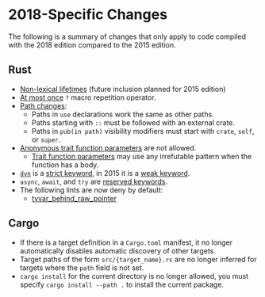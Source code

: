 # 2018-Specific Changes

The following is a summary of changes that only apply to code compiled with
the 2018 edition compared to the 2015 edition.

## Rust
- [Non-lexical lifetimes]&nbsp;(future inclusion planned for 2015 edition)
- [At most once] `?` macro repetition operator.
- [Path changes]:
    - Paths in `use` declarations work the same as other paths.
    - Paths starting with `::` must be followed with an external crate.
    - Paths in `pub(in path)` visibility modifiers must start with `crate`,
      `self`, or `super`.
- [Anonymous trait function parameters] are not allowed.
    - [Trait function parameters] may use any irrefutable pattern when the
      function has a body.
- [`dyn`] is a [strict keyword], in 2015 it is a [weak keyword].
- `async`, `await`, and `try` are [reserved keywords].
- The following lints are now deny by default:
    - [tyvar_behind_raw_pointer]

## Cargo
- If there is a target definition in a `Cargo.toml` manifest, it no longer
  automatically disables automatic discovery of other targets.
- Target paths of the form `src/{target_name}.rs` are no longer inferred for
  targets where the `path` field is not set.
- `cargo install` for the current directory is no longer allowed, you must
  specify `cargo install --path .` to install the current package.

[Anonymous trait function parameters]: trait-system/no-anon-params.md
[At most once]: macros/at-most-once.md
[Non-lexical lifetimes]: ownership-and-lifetimes/non-lexical-lifetimes.md
[Path changes]: module-system/path-clarity.md
[Trait function parameters]: https://doc.rust-lang.org/stable/reference/items/traits.html#parameter-patterns
[`dyn`]: trait-system/dyn-trait-for-trait-objects.md
[reserved keywords]: https://doc.rust-lang.org/reference/keywords.html#reserved-keywords
[strict keyword]: https://doc.rust-lang.org/reference/keywords.html#strict-keywords
[tyvar_behind_raw_pointer]: https://github.com/rust-lang/rust/issues/46906
[weak keyword]: https://doc.rust-lang.org/reference/keywords.html#weak-keywords
